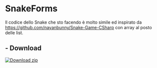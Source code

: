 # SnakeForms
Il codice dello Snake che sto facendo è molto simile ed inspirato da 
https://github.com/nayanbunny/Snake-Game-CSharp
con array al posto delle list.
## - Download
[![Download zip](https://custom-icon-badges.demolab.com/badge/-Download-blue?style=for-the-badge&logo=download&logoColor=white "Download zip")](https://github.com/meskrebooted/SnakeForms/zipball/main)
